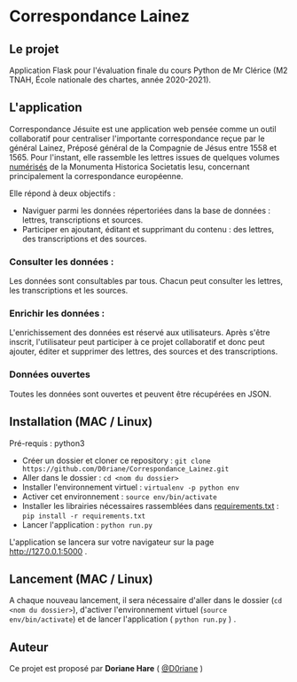 # Correspondance Lainez

## Le projet
Application Flask pour l'évaluation finale du cours Python de Mr Clérice (M2 TNAH, École nationale des chartes, année 2020-2021).

## L'application
Correspondance Jésuite est une application web pensée comme un outil collaboratif pour centraliser l'importante correspondance reçue par le général Lainez, Préposé général de la Compagnie de Jésus entre 1558 et 1565. Pour l'instant, elle rassemble les lettres issues de quelques volumes [numérisés](http://www.sjweb.info/arsi/en/publications/ihsi/monumenta/) de la Monumenta Historica Societatis Iesu, concernant principalement la correspondance européenne.

Elle répond à deux objectifs : 
- Naviguer parmi les données répertoriées dans la base de données : lettres, transcriptions et sources. 
- Participer en ajoutant, éditant et supprimant du contenu : des lettres, des transcriptions et des sources.

### Consulter les données :
Les données sont consultables par tous. Chacun peut consulter les lettres, les transcriptions et les sources.

### Enrichir les données :
L'enrichissement des données est réservé aux utilisateurs. 
Après s'être inscrit, l'utilisateur peut participer à ce projet collaboratif et donc peut ajouter, éditer et supprimer des lettres, des sources et des transcriptions.

### Données ouvertes
Toutes les données sont ouvertes et peuvent être récupérées en JSON.

## Installation (MAC / Linux)
Pré-requis : python3

- Créer un dossier et cloner ce repository : ``git clone https://github.com/D0riane/Correspondance_Lainez.git``
- Aller dans le dossier : ``cd <nom du dossier>``
- Installer l'environnement virtuel : ``virtualenv -p python env`` 
- Activer cet environnement : `` source env/bin/activate ``
- Installer les librairies nécessaires rassemblées dans [requirements.txt](https://github.com/D0riane/correspondance_Lainez/blob/master/requirements.txt) : ``pip install -r requirements.txt``
- Lancer l'application : ``python run.py``

L'application se lancera sur votre navigateur sur la page http://127.0.0.1:5000 .

## Lancement (MAC / Linux)
A chaque nouveau lancement, il sera nécessaire d'aller dans le dossier (``cd <nom du dossier>``), d'activer l'environnement virtuel (`` source env/bin/activate ``) et de lancer l'application ( ``python run.py`` ) .

## Auteur 
Ce projet est proposé par **Doriane Hare** ( [@D0riane](https://github.com/D0riane) )
